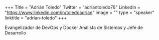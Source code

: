+++
Title = "Adrián Toledo"
Twitter = "adriantoledo76"
Linkedin = "https://www.linkedin.com/in/toledoadrian"
image = ""
type = "speaker"
linktitle = "adrian-toledo"
+++

Evangelizador de DevOps y Docker Analista de Sistemas y Jefe de Desarrollo
